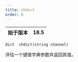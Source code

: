 ```yaml
---
title: chdict
order: 6
---
```

| 始于版本 | 18.5 |
| --- | --- |

`dict  chdict(string channel)`

评估一个键值字典参数并返回其值。